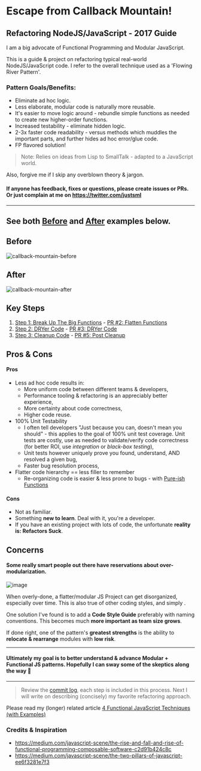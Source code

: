 # Escape from Callback Mountain!

## Refactoring NodeJS/JavaScript - 2017 Guide

I am a big advocate of Functional Programming and Modular JavaScript.

This is a guide & project on refactoring typical real-world NodeJS/JavaScript code. I refer to the overall technique used as a 'Flowing River Pattern'.

### Pattern Goals/Benefits:

* Eliminate ad hoc logic.
* Less elaborate, modular code is naturally more reusable.
* It's easier to move logic around - rebundle simple functions as needed to create new higher-order functions.
* Increased testability - eliminate hidden logic.
* 2-3x faster code readability - versus methods which muddles the important parts, and further hides ad hoc error/glue code.
* FP flavored solution!

> Note: Relies on ideas from Lisp to SmallTalk - adapted to a JavaScript world.

Also, forgive me if I skip any overblown theory & jargon. 

#### If anyone has feedback, fixes or questions, please create issues or PRs. Or just complain at me on https://twitter.com/justsml

----------

## See both [Before](#before) and [After](#after) examples below.

## Before

![callback-mountain-before](https://cloud.githubusercontent.com/assets/397632/25775652/5e49b444-3267-11e7-937c-8b786da9314a.png)

## After

![callback-mountain-after](https://cloud.githubusercontent.com/assets/397632/25775651/5e499aae-3267-11e7-8f08-2150730189b4.png)

## Key Steps

1. [Step 1: Break Up The Big Functions](https://github.com/justsml/escape-from-callback-mountain/wiki/Step-1:-Break-Up-The-Big-Functions) - [PR #2: Flatten Functions](https://github.com/justsml/escape-from-callback-mountain/pull/2/files?diff=unified)
1. [Step 2: DRYer Code](https://github.com/justsml/escape-from-callback-mountain/wiki/Step-2:-DRYer-Code) - [PR #3: DRYer Code](https://github.com/justsml/escape-from-callback-mountain/pull/3/files?diff=unified)
1. [Step 3: Cleanup Code](https://github.com/justsml/escape-from-callback-mountain/wiki/Step-3:-Post-Cleanup) - [PR #5: Post Cleanup](https://github.com/justsml/escape-from-callback-mountain/pull/5/files?diff=unified)


## Pros & Cons

#### Pros

* Less ad hoc code results in:
  * More uniform code between different teams & developers,
  * Performance tooling & refactoring is an appreciably better experience,
  * More certainty about code correctness,
  * Higher code reuse.
* 100% Unit Testability
  * I often tell developers "Just because you can, doesn't mean you should" - this applies to the goal of 100% unit test coverage. Unit tests are costly, use as needed to validate/verify code correctness (for better ROI, use _integration_ or _black-box testing_),
  * Unit tests however uniquely prove you found, understand, AND resolved a given bug,
  * Faster bug resolution process,
* Flatter code hierarchy == less filler to remember
  * Re-organizing code is easier & less prone to bugs - with [Pure-ish Functions](https://en.wikipedia.org/wiki/Pure_function)


#### Cons

* Not as familiar.
* Something **new to learn**. Deal with it, you're a developer.
* If you have an existing project with lots of code, the unfortunate **reality is: Refactors Suck**.

## Concerns

#### Some really smart people out there have reservations about over-modularization.
![image](https://cloud.githubusercontent.com/assets/397632/25776158/12d0be56-3274-11e7-87c9-7dee8a5e4b09.png)

When overly-done, a flatter/modular JS Project can get disorganized, especially over time. 
This is also true of other coding styles, and simply .

One solution I've found is to add a **Code Style Guide** preferably with naming conventions.
This becomes much **more important as team size grows**.

If done right, one of the pattern's **greatest strengths** is the ability to **relocate & rearrange** modules with **low risk**.

----------

#### Ultimately my goal is to better understand & advance Modular + Functional JS patterns. Hopefully I can sway some of the skeptics along the way :crossed_fingers:

-----------

> Review the [commit log](https://github.com/justsml/escape-from-callback-mountain/commits/master), each step is included in this process. Next I will write on describing (concisely) my favorite refactoring approach.

Please read my (longer) related article [4 Functional JavaScript Techniques (with Examples)](https://github.com/justsml/blog/blob/master/_posts/functional-javascript-with-composition.md)


### Credits & Inspiration
- https://medium.com/javascript-scene/the-rise-and-fall-and-rise-of-functional-programming-composable-software-c2d91b424c8c
- https://medium.com/javascript-scene/the-two-pillars-of-javascript-ee6f3281e7f3



